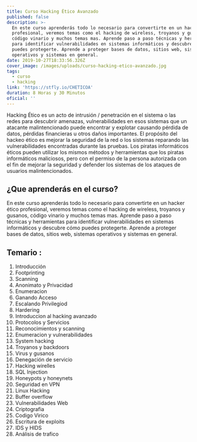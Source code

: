 ```yaml
---
title: Curso Hacking Ético Avanzado
published: false
description: >-
  En este curso aprenderás todo lo necesario para convertirte en un hacker ético
  profesional, veremos temas como el hacking de wireless, troyanos y gusanos,
  código vinario y muchos temas mas. Aprende paso a paso técnicas y herramientas
  para identificar vulnerabilidades en sistemas informáticos y descubre cómo
  puedes protegerte. Aprende a proteger bases de datos, sitios web, sistemas
  operativos y sistemas en general.
date: 2019-10-27T18:33:56.326Z
cover_image: /images/uploads/curso-hacking-etico-avanzado.jpg
tags:
  - curso
  - hacking
link: 'https://stfly.io/CHETICOA'
duration: 8 Horas y 30 Minutos
oficial: ''
---
```

Hacking Ético es un acto de intrusión / penetración en el sistema o las redes para descubrir amenazas, vulnerabilidades en esos sistemas que un atacante malintencionado puede encontrar y explotar causando pérdida de datos, pérdidas financieras u otros daños importantes. El propósito del hackeo ético es mejorar la seguridad de la red o los sistemas reparando las vulnerabilidades encontradas durante las pruebas. Los piratas informáticos éticos pueden utilizar los mismos métodos y herramientas que los piratas informáticos maliciosos, pero con el permiso de la persona autorizada con el fin de mejorar la seguridad y defender los sistemas de los ataques de usuarios malintencionados.

## ¿Que aprenderás en el curso?

En este curso aprenderás todo lo necesario para convertirte en un hacker ético profesional, veremos temas como el hacking de wireless, troyanos y gusanos, código vinario y muchos temas mas. Aprende paso a paso técnicas y herramientas para identificar vulnerabilidades en sistemas informáticos y descubre cómo puedes protegerte. Aprende a proteger bases de datos, sitios web, sistemas operativos y sistemas en general.

## Temario :

1. Introducción
2. Footprinting
3. Scanning
4. Anonimato y Privacidad
5. Enumeracion
6. Ganando Acceso
7. Escalando Privilegiod
8. Hardering
9. Introduccion al hacking avanzado
10. Protocolos y Servicios
11. Reconocimientos y scanning
12. Enumeracion y vulnerabilidades
13. System hacking
14. Troyanos y backdoors
15. Virus y gusanos
16. Denegación de servicio
17. Hacking wirelles
18. SQL Injection
19. Honeypots y honeynets
20. Seguridad en VPN
21. Linux Hacking
22. Buffer overflow
23. Vulnerabilidades Web
24. Criptografia
25. Codigo Virico
26. Escritura de exploits
27. IDS y HIDS
28. Análisis de trafico
